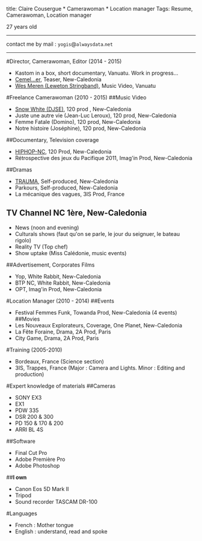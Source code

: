 title: Claire Cousergue * Camerawoman * Location manager
Tags: Resume, Camerawoman, Location manager

27 years old

----------
contact me by mail : `yogis`@`alwaysdata`.`net`

----------

#Director, Camerawoman, Editor (2014 - 2015)
* Kastom in a box, short documentary, Vanuatu. Work in progress...
* [Cemel...er](http://www.youtube.com/watch?v=dGpJGJFoG_k), Teaser, New-Caledonia
* [Wes Meren (Leweton Stringband)](https://www.youtube.com/watch?v=cY-moQQrsLY), Music Video, Vanuatu


#Freelance Camerawoman (2010 - 2015)
##Music Video 
* [Snow White (DJSE)](http://www.youtube.com/watch?v=M4ldouk-maA), 120 prod , New-Caledonia
* Juste une autre vie (Jean-Luc Leroux), 120 prod, New-Caledonia 
* Femme Fatale (Domino), 120 prod, New-Caledonia
* Notre histoire (Joséphine), 120 prod, New-Caledonia

##Documentary, Television coverage 
* [HIPHOP-NC](http://www.youtube.com/watch?v=HLOhTMuEsT4), 120 Prod, New-Caledonia
* Rétrospective des jeux du Pacifique 2011, Imag'in Prod, New-Caledonia

##Dramas 
* [TRAUMA](https://vimeo.com/30382704), Self-produced, New-Caledonia
* Parkours, Self-produced, New-Caledonia
* La mécanique des vagues, 3IS Prod, France

## TV Channel NC 1ère, New-Caledonia
* News (noon and evening)
* Culturals shows (faut qu'on se parle, le jour du seignuer, le bateau rigolo)
* Reality TV (Top chef)
* Show uptake (Miss Calédonie, music events)

##Advertisement, Corporates Films 
* Yop, White Rabbit, New-Caledonia
* BTP NC, White Rabbit, New-Caledonia
* OPT, Imag'in Prod, New-Caledonia


#Location Manager (2010 - 2014)
##Events
* Festival Femmes Funk, Towanda Prod, New-Caledonia (4 events)
##Movies
* Les Nouveaux Explorateurs, Coverage, One Planet, New-Caledonia
* La Fête Foraine, Drama, 2A Prod, Paris
* City Game, Drama, 2A Prod, Paris

#Training (2005-2010)
* Bordeaux, France (Science section)
* 3IS, Trappes, France (Major : Camera and Lights. Minor : Editing and production) 

#Expert knowledge of materials
##Cameras
* SONY EX3
* EX1
* PDW 335
* DSR 200 & 300
* PD 150 & 170 & 200
* ARRI BL 4S

##Software
* Final Cut Pro
* Adobe Première Pro
* Adobe Photoshop

##**I own**
* Canon Eos 5D Mark II 
* Tripod
* Sound recorder TASCAM DR-100

#Languages
* French : Mother tongue
* English : understand, read and spoke